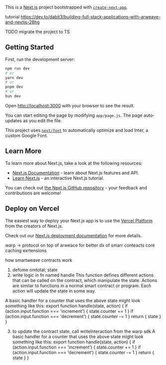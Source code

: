 This is a [Next.js](https://nextjs.org/) project bootstrapped with [`create-next-app`](https://github.com/vercel/next.js/tree/canary/packages/create-next-app).

tutorial https://dev.to/dabit3/building-full-stack-applications-with-arweave-and-nextjs-28hg

TODO migrate the project to TS

## Getting Started

First, run the development server:

```bash
npm run dev
# or
yarn dev
# or
pnpm dev
# or
bun dev
```

Open [http://localhost:3000](http://localhost:3000) with your browser to see the result.

You can start editing the page by modifying `app/page.js`. The page auto-updates as you edit the file.

This project uses [`next/font`](https://nextjs.org/docs/basic-features/font-optimization) to automatically optimize and load Inter, a custom Google Font.

## Learn More

To learn more about Next.js, take a look at the following resources:

- [Next.js Documentation](https://nextjs.org/docs) - learn about Next.js features and API.
- [Learn Next.js](https://nextjs.org/learn) - an interactive Next.js tutorial.

You can check out [the Next.js GitHub repository](https://github.com/vercel/next.js/) - your feedback and contributions are welcome!

## Deploy on Vercel

The easiest way to deploy your Next.js app is to use the [Vercel Platform](https://vercel.com/new?utm_medium=default-template&filter=next.js&utm_source=create-next-app&utm_campaign=create-next-app-readme) from the creators of Next.js.

Check out our [Next.js deployment documentation](https://nextjs.org/docs/deployment) for more details.

warp -> protocol on top of arweace for better dx of smarr conteacts
core 
caching
exrtensions

how smartweave contracts work
1. defome omtotal; state
2. write logic in fn named handle
This function defines different actions that can be called on the contract, which manipulate the state. Actions are similar to functions in a normal smart contract or program. Each action will update the state in some way.

A basic handler for a counter that uses the above state might look something like this:
export function handle(state, action) {
  if (action.input.function === 'increment') {
    state.counter += 1
  }
  if (action.input.function === 'decrement') {
    state.counter -= 1
  }
  return { state }
}

3.  to update the contract state, call writeInteraction from the warp sdk
A basic handler for a counter that uses the above state might look something like this:
export function handle(state, action) {
  if (action.input.function === 'increment') {
    state.counter += 1
  }
  if (action.input.function === 'decrement') {
    state.counter -= 1
  }
  return { state }
}

